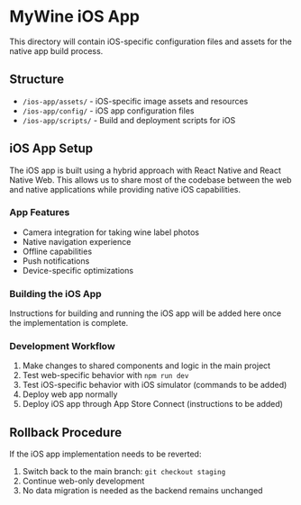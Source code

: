 # MyWine iOS App

This directory will contain iOS-specific configuration files and assets for the native app build process.

## Structure

- `/ios-app/assets/` - iOS-specific image assets and resources
- `/ios-app/config/` - iOS app configuration files
- `/ios-app/scripts/` - Build and deployment scripts for iOS

## iOS App Setup

The iOS app is built using a hybrid approach with React Native and React Native Web. This allows us to share most of the codebase between the web and native applications while providing native iOS capabilities.

### App Features

- Camera integration for taking wine label photos
- Native navigation experience
- Offline capabilities
- Push notifications
- Device-specific optimizations

### Building the iOS App

Instructions for building and running the iOS app will be added here once the implementation is complete.

### Development Workflow

1. Make changes to shared components and logic in the main project
2. Test web-specific behavior with `npm run dev`
3. Test iOS-specific behavior with iOS simulator (commands to be added)
4. Deploy web app normally
5. Deploy iOS app through App Store Connect (instructions to be added)

## Rollback Procedure

If the iOS app implementation needs to be reverted:

1. Switch back to the main branch: `git checkout staging`
2. Continue web-only development
3. No data migration is needed as the backend remains unchanged